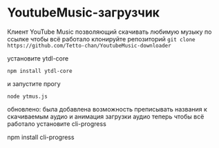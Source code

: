 # YoutubeMusic-загрузчик
Клиент YouTube Music позволяющий скачивать любимую музыку по ссылке
чтобы всё работало клонируйте репозиторий
`git clone https://github.com/Tetto-chan/YoutubeMusic-downloader`

установите ytdl-core

`npm install ytdl-core`

и запустите прогу

`node ytmus.js`

обновлено: была добавлена возможность преписывать названия к скачиваемым аудио и анимация загрузки аудио
теперь чтобы всё работало установите cli-progress 

npm install cli-progress 

